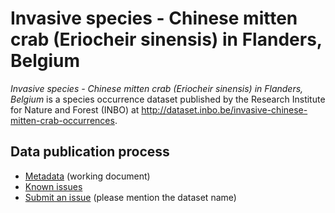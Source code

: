 # Invasive species - Chinese mitten crab (Eriocheir sinensis) in Flanders, Belgium

*Invasive species - Chinese mitten crab (Eriocheir sinensis) in Flanders, Belgium* is a species occurrence dataset published by the Research Institute for Nature and Forest (INBO) at <http://dataset.inbo.be/invasive-chinese-mitten-crab-occurrences>.

## Data publication process

* [Metadata](https://docs.google.com/a/inbo.be/document/d/13N7SibIEOHM1WJQlUZ6unrP8Llj8ov6rZQbpaauItyU/edit?usp=sharing) (working document)
* [Known issues](https://github.com/LifeWatchINBO/data-publication/labels/invasive-chinese-mitten-crab-occurrences)
* [Submit an issue](https://github.com/LifeWatchINBO/data-publication/issues/new) (please mention the dataset name)

